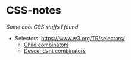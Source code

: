 # CSS-notes

_Some cool CSS stuffs I found_

- Selectors: https://www.w3.org/TR/selectors/
  - [Child combinators](https://www.w3.org/TR/selectors/#child-combinators)
  - [Descendant combinators](https://www.w3.org/TR/selectors/#descendant-combinators)
